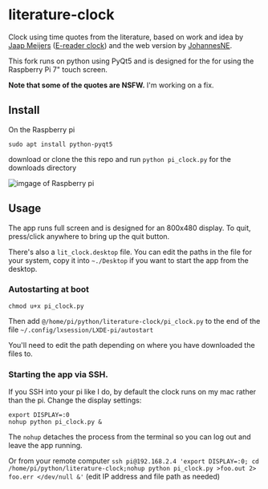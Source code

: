 # literature-clock
Clock using time quotes from the literature, based on work and idea by
        [Jaap Meijers](http://www.eerlijkemedia.nl/) ([E-reader clock](https://www.instructables.com/id/Literary-Clock-Made-From-E-reader/)) and the web version by [JohannesNE](https://github.com/JohannesNE/literature-clock).

This fork runs on python using PyQt5 and is designed for the for using the Raspberry Pi 7" touch screen.

**Note that some of the quotes are NSFW.** I'm working on a fix.

## Install

On the Raspberry pi

`sudo apt install python-pyqt5`

download or clone the this repo and run `python pi_clock.py` for the downloads directory

![imgage of Raspberry pi](https://user-images.githubusercontent.com/11662863/44579489-78485100-a78e-11e8-88b5-2a9f23b51aae.JPG)

## Usage

The app runs full screen and is designed for an 800x480 display. To quit, press/click anywhere to bring up the quit button.

There's also a `lit_clock.desktop` file. You can edit the paths in the file for your system, copy it into `~./Desktop` if you want to start the app from the desktop.

### Autostarting at boot
`chmod u+x pi_clock.py`

Then add `@/home/pi/python/literature-clock/pi_clock.py` to the end of the file `~/.config/lxsession/LXDE-pi/autostart`

You'll need to edit the path depending on where you have downloaded the files to.

### Starting the app via SSH.

If you SSH into your pi like I do, by default the clock runs on my mac rather than the pi. Change the display settings:
```
export DISPLAY=:0
nohup python pi_clock.py &
```
The `nohup` detaches the process from the terminal so you can log out and leave the app running.

Or from your remote computer 
`ssh pi@192.168.2.4 'export DISPLAY=:0; cd /home/pi/python/literature-clock;nohup python pi_clock.py >foo.out 2> foo.err </dev/null &'` (edit IP address and file path as needed)

